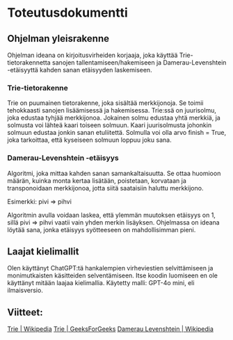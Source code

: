 # Toteutusdokumentti

## Ohjelman yleisrakenne

Ohjelman ideana on kirjoitusvirheiden korjaaja, joka käyttää Trie-tietorakennetta sanojen tallentamiseen/hakemiseen ja Damerau-Levenshtein -etäisyyttä kahden sanan etäisyyden laskemiseen.

### Trie-tietorakenne

Trie on puumainen tietorakenne, joka sisältää merkkijonoja. Se toimii tehokkaasti sanojen lisäämisessä ja hakemisessa. Trie:ssä on juurisolmu, joka edustaa tyhjää merkkijonoa. Jokainen solmu edustaa yhtä merkkiä, ja solmusta voi lähteä kaari toiseen solmuun. Kaari juurisolmusta johonkin solmuun edustaa jonkin sanan etuliitettä. Solmulla voi olla arvo finish = True, joka tarkoittaa, että kyseiseen solmuun loppuu joku sana.

### Damerau-Levenshtein -etäisyys

Algoritmi, joka mittaa kahden sanan samankaltaisuutta. Se ottaa huomioon määrän, kuinka monta kertaa lisätään, poistetaan, korvataan ja transponoidaan merkkijonoa, jotta siitä saataisiin haluttu merkkijono.

Esimerkki: pivi => pihvi

Algoritmin avulla voidaan laskea, että ylemmän muutoksen etäisyys on 1, sillä pivi => pihvi vaatii vain yhden merkin lisäyksen. Ohjelmassa on ideana löytää sana, jonka etäisyys syötteeseen on mahdollisimman pieni.

## Laajat kielimallit

Olen käyttänyt ChatGPT:tä hankalempien virheviestien selvittämiseen ja monimutkaisten käsitteiden selventämiseen. Itse koodin luomiseen en ole käyttänyt mitään laajaa kielimallia. Käytetty malli: GPT-4o mini, eli ilmaisversio.

## Viitteet:

[Trie | Wikipedia](https://en.wikipedia.org/wiki/Trie)
[Trie | GeeksForGeeks](https://www.geeksforgeeks.org/trie-insert-and-search/)
[Damerau Levenshtein | Wikipedia](https://en.wikipedia.org/wiki/Damerau%E2%80%93Levenshtein_distance)
